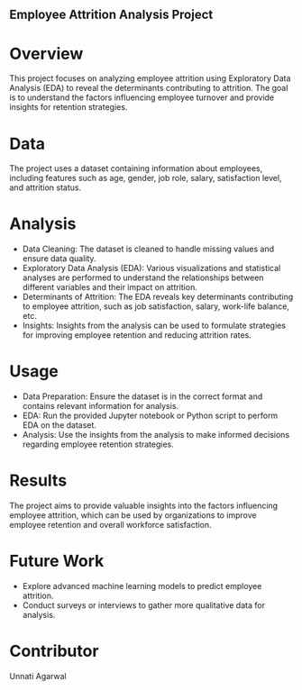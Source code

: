 ## Employee Attrition Analysis Project

# Overview
  This project focuses on analyzing employee attrition using Exploratory Data Analysis (EDA) to reveal the determinants contributing to attrition. The goal is to understand the factors influencing employee turnover and provide insights for retention strategies.

# Data
  The project uses a dataset containing information about employees, including features such as age, gender, job role, salary, satisfaction level, and attrition 
  status.

# Analysis
- Data Cleaning: The dataset is cleaned to handle missing values and ensure data quality.
- Exploratory Data Analysis (EDA): Various visualizations and statistical analyses are performed to understand the relationships between different variables and 
  their impact on attrition.
- Determinants of Attrition: The EDA reveals key determinants contributing to employee attrition, such as job satisfaction, salary, work-life balance, etc.
- Insights: Insights from the analysis can be used to formulate strategies for improving employee retention and reducing attrition rates.

# Usage
- Data Preparation: Ensure the dataset is in the correct format and contains relevant information for analysis.
- EDA: Run the provided Jupyter notebook or Python script to perform EDA on the dataset.
- Analysis: Use the insights from the analysis to make informed decisions regarding employee retention strategies.

# Results
  The project aims to provide valuable insights into the factors influencing employee attrition, which can be used by organizations to improve employee retention 
  and overall workforce satisfaction.

# Future Work
- Explore advanced machine learning models to predict employee attrition.
- Conduct surveys or interviews to gather more qualitative data for analysis.

# Contributor
Unnati Agarwal

